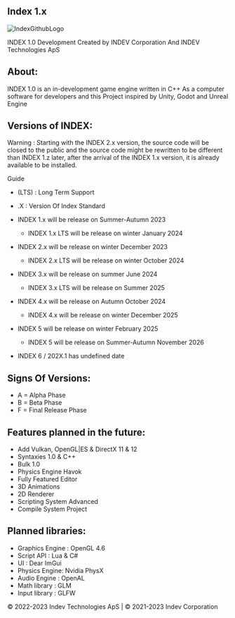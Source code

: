 ## Index 1.x
![IndexGithubLogo](https://github.com/INDEV-Technologies/INDEX-1.x/assets/126918321/1d219eab-00bc-48eb-87be-4222d386d96f)


INDEX 1.0 Development
Created by INDEV Corporation And INDEV Technologies ApS

## About:
INDEX 1.0 is an in-development game engine written in C++
As a computer software for developers and this Project inspired by Unity, Godot and Unreal Engine

## Versions of INDEX:
Warning : Starting with the INDEX 2.x version, the source code will be closed to the public and the source code might be rewritten to be different than INDEX 1.z later, after the arrival of the INDEX 1.x version, it is already available to be installed.

Guide
* (LTS) : Long Term Support
* .X : Version Of Index Standard


* INDEX 1.x will be release on Summer-Autumn 2023
  * INDEX 1.x LTS will be release on winter January 2024

* INDEX 2.x will be release on winter December 2023
  * INDEX 2.x LTS will be release on winter October 2024

* INDEX 3.x will be release on summer June 2024
  * INDEX 3.x LTS will be release on Summer 2025
  
* INDEX 4.x will be release on Autumn October 2024
  * INDEX 4.x will be release on winter December 2025

* INDEX 5 will be release on winter February 2025
  * INDEX 5 will be release on Summer-Autumn November 2026

  
* INDEX 6 / 202X.1 has undefined date

## Signs Of Versions:
* A = Alpha Phase
* B = Beta Phase
* F = Final Release Phase

## Features planned in the future:
* Add Vulkan, OpenGL|ES & DirectX 11 & 12
* Syntaxies 1.0 & C++
* Bulk 1.0
* Physics Engine Havok
* Fully Featured Editor
* 3D Animations
* 2D Renderer
* Scripting System Advanced
* Compile System Project

## Planned libraries:
* Graphics Engine : OpenGL 4.6
* Script API : Lua & C#
* UI : Dear ImGui
* Physics Engine: Nvidia PhysX
* Audio Engine : OpenAL
* Math library : GLM
* Input library : GLFW

© 2022-2023 Indev Technologies ApS | © 2021-2023 Indev Corporation
